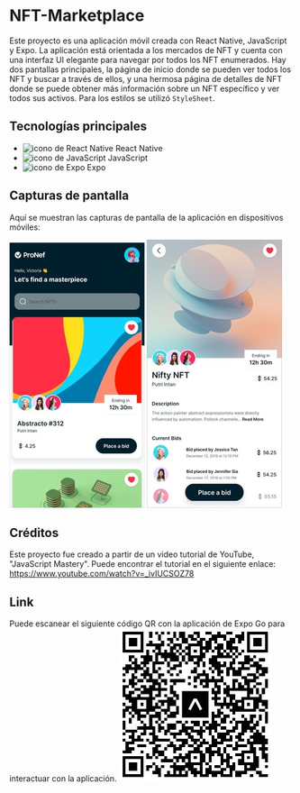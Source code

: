 # NFT-Marketplace

Este proyecto es una aplicación móvil creada con React Native, JavaScript y Expo. La aplicación está orientada a los mercados de NFT y cuenta con una interfaz UI elegante para navegar por todos los NFT enumerados. Hay dos pantallas principales, la página de inicio donde se pueden ver todos los NFT y buscar a través de ellos, y una hermosa página de detalles de NFT donde se puede obtener más información sobre un NFT específico y ver todos sus activos. Para los estilos se utilizó `StyleSheet`.

## Tecnologías principales

- ![icono de React Native](https://res.cloudinary.com/dyvccdkkl/image/upload/v1675896866/Iconos/React_yhyy73.png) React Native  
- ![icono de JavaScript](https://res.cloudinary.com/dyvccdkkl/image/upload/v1676090888/Iconos/JavaScript_gvi1sz.png) JavaScript  
- ![icono de Expo](https://res.cloudinary.com/dyvccdkkl/image/upload/v1676090888/Iconos/Expo_cyjbk1.png) Expo  

## Capturas de pantalla

Aquí se muestran las capturas de pantalla de la aplicación en dispositivos móviles:

![mobile1](./assets/screenshots/Mobile1.jpg)
![mobile2](./assets/screenshots/Mobile2.jpg)

## Créditos

Este proyecto fue creado a partir de un video tutorial de YouTube, "JavaScript Mastery". Puede encontrar el tutorial en el siguiente enlace: https://www.youtube.com/watch?v=_ivIUCSOZ78 

## Link

Puede escanear el siguiente código QR con la aplicación de Expo Go para interactuar con la aplicación.
![mobile1](./assets/screenshots/QR.jpg)